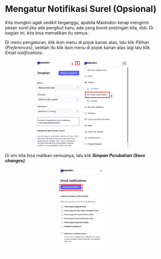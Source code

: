 # Mengatur Notifikasi Surel (Opsional)
Kita mungkin agak sedikit terganggu, apabila Mastodon kerap mengirim pesan surel jika ada pengikut baru, ada yang boost postingan kita, dsb. Di bagian ini, kita bisa mematikan itu semua.

Di menu pengaturan, klik ikon menu di pojok kanan atas, lalu klik *Pilihan (Preferences)*, setelah itu klik ikon menu di pojok kanan atas lagi lalu klik *Email notifications*.

<div align="center">
  <div>
    <img src="../assets/09pic-01.jpg" width="30%" />
    <img src="../assets/09pic-02.jpg" width="30%" />
  </div>
</div>

Di sini kita bisa matikan semuanya, lalu klik ***Simpan Perubahan (Save changes)***.

<div align="center">
  <div>
    <img src="../assets/09pic-03.jpg" width="30%" />
  </div>
</div>

